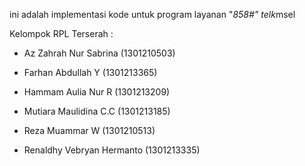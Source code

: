 ini adalah implementasi kode untuk program layanan "*858#" telk*msel 

Kelompok RPL Terserah : 

- Az Zahrah Nur Sabrina		 (1301210503)

- Farhan Abdullah Y		 (1301213365)

- Hammam Aulia Nur R		 (1301213209)

- Mutiara Maulidina C.C		 (1301213185)

- Reza Muammar W		 (1301210513)

- Renaldhy Vebryan Hermanto	 (1301213335)
